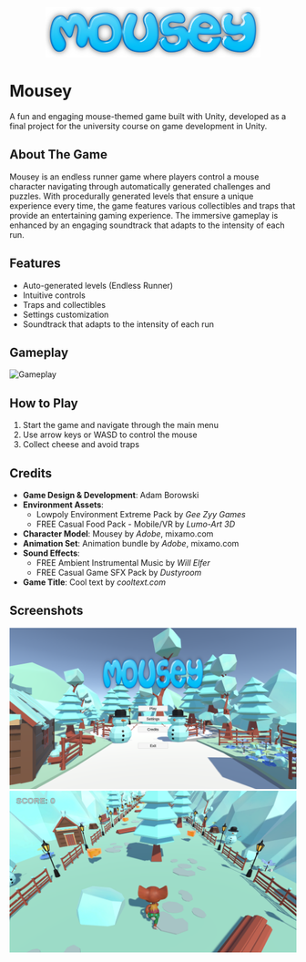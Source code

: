 <p align="center">
  <img src="docs/title.png" alt="Game Logo">
</p>

# Mousey

A fun and engaging mouse-themed game built with Unity, developed as a final project for the university course on game development in Unity.


## About The Game

Mousey is an endless runner game where players control a mouse character navigating through automatically generated challenges and puzzles. With procedurally generated levels that ensure a unique experience every time, the game features various collectibles and traps that provide an entertaining gaming experience. The immersive gameplay is enhanced by an engaging soundtrack that adapts to the intensity of each run.

## Features

- Auto-generated levels (Endless Runner)
- Intuitive controls
- Traps and collectibles
- Settings customization
- Soundtrack that adapts to the intensity of each run

## Gameplay

![Gameplay](docs/gameplay.gif)

## How to Play

1. Start the game and navigate through the main menu
2. Use arrow keys or WASD to control the mouse
3. Collect cheese and avoid traps

## Credits

- **Game Design & Development**: Adam Borowski
- **Environment Assets**:
    - Lowpoly Environment Extreme Pack by *Gee Zyy Games*
    - FREE Casual Food Pack - Mobile/VR by *Lumo-Art 3D*
- **Character Model**: Mousey by *Adobe*, mixamo.com
- **Animation Set**: Animation bundle by *Adobe*, mixamo.com
- **Sound Effects**:
    - FREE Ambient Instrumental Music by *Will Elfer*
    - FREE Casual Game SFX Pack by *Dustyroom*
- **Game Title**: Cool text by *cooltext.com*

## Screenshots
![Menu Screenshot](docs/menu.PNG)
![Gameplay Screenshot](docs/gameplay.PNG)

